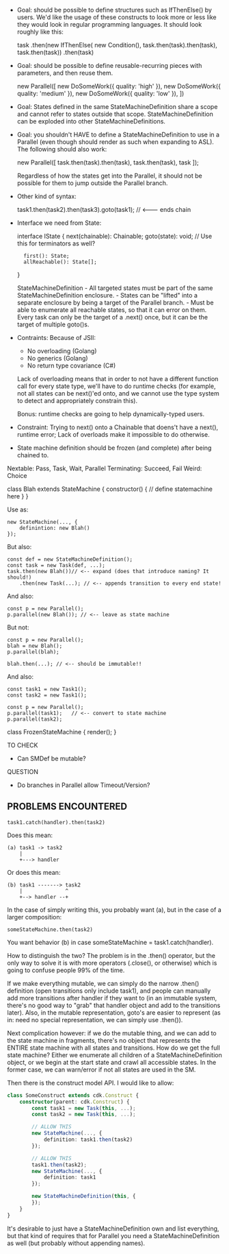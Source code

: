 - Goal: should be possible to define structures such as IfThenElse() by users.
  We'd like the usage of these constructs to look more or less like they would look
  in regular programming languages. It should look roughly like this:

    task
    .then(new IfThenElse(
        new Condition(),
        task.then(task).then(task),
        task.then(task))
    .then(task)

- Goal: should be possible to define reusable-recurring pieces with parameters,
  and then reuse them.

    new Parallel([
        new DoSomeWork({ quality: 'high' }),
        new DoSomeWork({ quality: 'medium' }),
        new DoSomeWork({ quality: 'low' }),
    ])

- Goal: States defined in the same StateMachineDefinition share a scope and cannot refer
  to states outside that scope. StateMachineDefinition can be exploded into other
  StateMachineDefinitions.

- Goal: you shouldn't HAVE to define a StateMachineDefinition to use in a Parallel
  (even though should render as such when expanding to ASL). The following should also work:

    new Parallel([
        task.then(task).then(task),
        task.then(task),
        task
    ]);

  Regardless of how the states get into the Parallel, it should not be possible for them
  to jump outside the Parallel branch.

- Other kind of syntax:

    task1.then(task2).then(task3).goto(task1);  // <--- ends chain

- Interface we need from State:

    interface IState {
        next(chainable): Chainable;
        goto(state): void; // Use this for terminators as well?

        first(): State;
        allReachable(): State[];
    }

    StateMachineDefinition
        - All targeted states must be part of the same StateMachineDefinition
          enclosure.
        - States can be "lifted" into a separate enclosure by being a target of the
          Parallel branch.
        - Must be able to enumerate all reachable states, so that it can error on
          them. Every task can only be the target of a .next() once, but it can
          be the target of multiple goto()s.

- Contraints: Because of JSII:

    - No overloading (Golang)
    - No generics (Golang)
    - No return type covariance (C#)

    Lack of overloading means that in order to not have a different function call for
    every state type, we'll have to do runtime checks (for example, not all states
    can be next()'ed onto, and we cannot use the type system to detect and appropriately
    constrain this).

    Bonus: runtime checks are going to help dynamically-typed users.

- Constraint: Trying to next() onto a Chainable that doens't have a next(), runtime error;
  Lack of overloads make it impossible to do otherwise.

- State machine definition should be frozen (and complete) after being chained to.

Nextable: Pass, Task, Wait, Parallel
Terminating: Succeed, Fail
Weird: Choice

class Blah extends StateMachine {
    constructor() {
        // define statemachine here
    }
}

Use as:

    new StateMachine(..., {
        definintion: new Blah()
    });

But also:

    const def = new StateMachineDefinition();
    const task = new Task(def, ...);
    task.then(new Blah())// <-- expand (does that introduce naming? It should!)
        .then(new Task(...); // <-- appends transition to every end state!

And also:

    const p = new Parallel();
    p.parallel(new Blah()); // <-- leave as state machine

But not:

    const p = new Parallel();
    blah = new Blah();
    p.parallel(blah);

    blah.then(...); // <-- should be immutable!!

And also:

    const task1 = new Task1();
    const task2 = new Task1();

    const p = new Parallel();
    p.parallel(task1);   // <-- convert to state machine
    p.parallel(task2);

class FrozenStateMachine {
    render();
}

TO CHECK
- Can SMDef be mutable?

QUESTION
- Do branches in Parallel allow Timeout/Version?

PROBLEMS ENCOUNTERED
--------------------

    task1.catch(handler).then(task2)

Does this mean:

    (a) task1 -> task2
        |
        +---> handler

Or does this mean:

    (b) task1 -------> task2
        |              ^
        +--> handler --+

In the case of simply writing this, you probably want (a), but
in the case of a larger composition:

    someStateMachine.then(task2)

You want behavior (b) in case someStateMachine = task1.catch(handler).

How to distinguish the two? The problem is in the .then() operator, but the
only way to solve it is with more operators (.close(), or otherwise) which is
going to confuse people 99% of the time.

If we make everything mutable, we can simply do the narrow .then() definition
(open transitions only include task1), and people can manually add more
transitions after handler if they want to (in an immutable system, there's no
good way to "grab" that handler object and add to the transitions later).
Also, in the mutable representation, goto's are easier to represent (as in:
need no special representation, we can simply use .then()).

Next complication however: if we do the mutable thing, and we can add to the
state machine in fragments, there's no object that represents the ENTIRE
state machine with all states and transitions. How do we get the full state
machine? Either we enumerate all children of a StateMachineDefinition object,
or we begin at the start state and crawl all accessible states. In the former
case, we can warn/error if not all states are used in the SM.

Then there is the construct model API. I would like to allow:

```ts
class SomeConstruct extends cdk.Construct {
    constructor(parent: cdk.Construct) {
        const task1 = new Task(this, ...);
        const task2 = new Task(this, ...);

        // ALLOW THIS
        new StateMachine(..., {
            definition: task1.then(task2)
        });

        // ALLOW THIS
        task1.then(task2);
        new StateMachine(..., {
            definition: task1
        });

        new StateMachineDefinition(this, {
        });
    }
}
```

It's desirable to just have a StateMachineDefinition own and list everything,
but that kind of requires that for Parallel you need a StateMachineDefinition
as well (but probably without appending names).